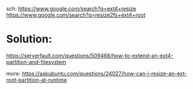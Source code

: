 sch: https://www.google.com/search?q=ext4+resize https://www.google.com/search?q=resize2fs+ext4+root

# Solution:
https://serverfault.com/questions/509468/how-to-extend-an-ext4-partition-and-filesystem

more:
https://askubuntu.com/questions/24027/how-can-i-resize-an-ext-root-partition-at-runtime
